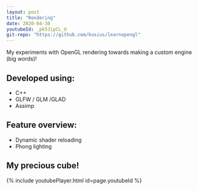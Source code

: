 ```yaml
---
layout: post
title: "Rendering"
date: 2020-04-30
youtubeId: _pk5JipCL_U
git-repo: "https://github.com/kusius/learnopengl"
---
```

My experiments with OpenGL rendering towards making a custom engine (big words)!

## Developed using: 
* C++
* GLFW / GLM /GLAD
* Assimp

## Feature overview: 
* Dynamic shader reloading
* Phong lighting 

## My precious cube!
{% include youtubePlayer.html id=page.youtubeId %}